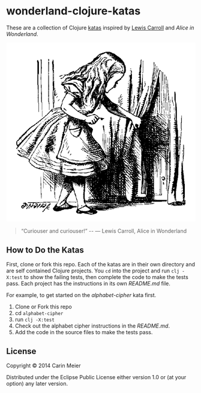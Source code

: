 # wonderland-clojure-katas

These are a collection of Clojure
[katas](http://en.wikipedia.org/wiki/Kata_%28programming%29) inspired by
[Lewis Carroll](http://en.wikipedia.org/wiki/Lewis_Carroll) and _Alice
in Wonderland_.

![Alice and the tiny door](./images/alicedoor.gif)

>“Curiouser and curiouser!” 
>-- ― Lewis Carroll, Alice in Wonderland

## How to Do the Katas

First, clone or fork this repo. Each of the katas are in their own
directory and are self contained Clojure projects.  You `cd`
into the project and run `clj -X:test` to show the failing tests, then
complete the code to make the tests pass. Each project has the
instructions in its own _README.md_ file.

For example, to get started on the _alphabet-cipher_ kata first.

1. Clone or Fork this repo
2. cd `alphabet-cipher`
3. run `clj -X:test`
4. Check out the alphabet cipher instructions in the _README.md_.
5. Add the code in the source files to make the tests pass.


## License

Copyright © 2014 Carin Meier

Distributed under the Eclipse Public License either version 1.0 or (at
your option) any later version.
